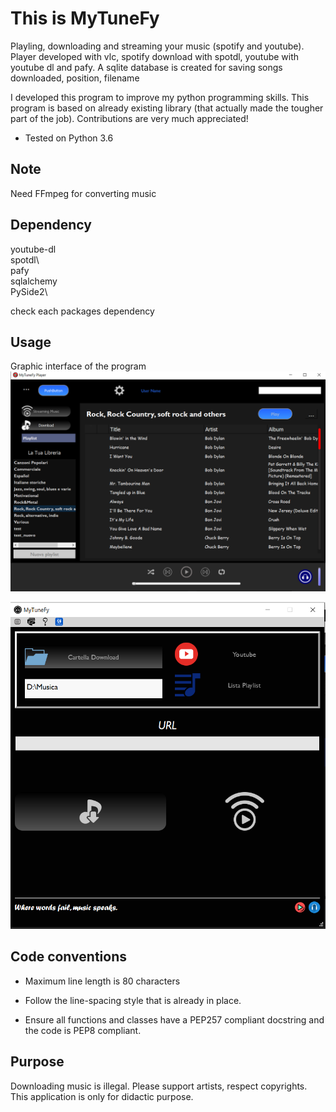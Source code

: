 # This is MyTuneFy
Playling, downloading and streaming your music (spotify and youtube).
Player developed with vlc, spotify download with spotdl, youtube with youtube dl and pafy.
A sqlite database is created for saving songs downloaded, position, filename

I developed this program to improve my python programming skills.
This program is based on already existing library (that actually made the
tougher part of the job).
Contributions are very much appreciated!

* Tested on Python 3.6
## Note
Need FFmpeg for converting music

## Dependency

youtube-dl\
spotdl\                  
pafy\
sqlalchemy\
PySide2\

check each packages dependency

## Usage
Graphic interface of the program
![alt text](https://github.com/kekfic/mytunefy/blob/master/resources/icons/mytune_player.PNG)

![alt text](https://github.com/kekfic/mytunefy/blob/master/resources/icons/mytune_downloader.PNG)

## Code conventions

* Maximum line length is 80 characters

* Follow the line-spacing style that is already in place.

* Ensure all functions and classes have a PEP257 compliant docstring and the
code is PEP8 compliant.

## Purpose

Downloading music is illegal. Please support artists, respect copyrights.
This application is only for didactic purpose.
